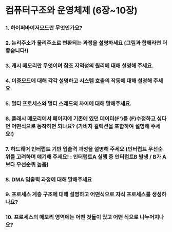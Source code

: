 # 컴퓨터구조와 운영체제 (6장~10장)

### 1. 하이퍼바이저모드란 무엇인가요?

### 2. 논리주소가 물리주소로 변환되는 과정을 설명하세요 (그림과 함께라면 더 좋습니다!)

### 3. 캐시 메모리란 무엇이며 참조 지역성의 원리에 대해 설명해 주세요.

### 4. 이중모드에 대해 각각 설명하고 시스템 호출의 작동에 대해 설명해 주세요.

### 5. 멀티 프로세스와 멀티 스레드의 차이에 대해 말해주세요.

### 6. 플래시 메모리에서 페이지에 기존에 있던 데이터(F')를 (F)수정하고 싶다면 어떤식으로 동작하면 되나요? (가비지 컬렉션을 포함하여 설명해 주세요!)

### 7. 하드웨어 인터럽트 기반 입출력 과정을 설명해 주세요 (인터럽트 우선순위를 고려하며 얘기해 주세요! : 인터럽트A 실행 중 인터럽트B 발생 / B가 A보다 우선순위 높음)

### 8. DMA 입출력 과정에 대해 말해주세요 

### 9. 프로세스 계층 구조에 대해 설명하고 어떤식으로 자식 프로세스를 생성하나요?

### 10. 프로세스의 메모리 영역에는 어떤 것들이 있고 어떤 식으로 나누어지나요?